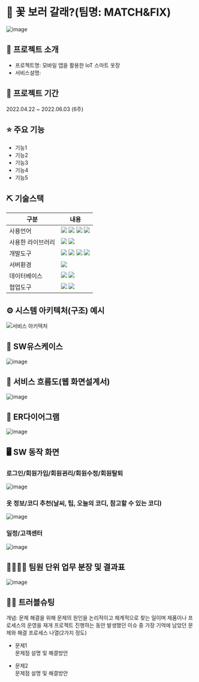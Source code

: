 # 📎 꽃 보러 갈래?(팀명: MATCH&FIX)
![image](https://user-images.githubusercontent.com/99248886/166611412-9fc116d1-6efe-40ea-acc6-2ddd7b4f26e7.png)

## 👀 프로젝트 소개
* 프로젝트명: 모바일 앱을 활용한 IoT 스마트 옷장
* 서비스설명: 

## 📅 프로젝트 기간
2022.04.22 ~ 2022.06.03 (6주)

## ⭐ 주요 기능
* 기능1
* 기능2
* 기능3
* 기능4
* 기능5

## ⛏ 기술스택
|구분|내용|
|------|---|
|사용언어|<img src="https://img.shields.io/badge/Java-007396?style=for-the-badge&logo=java&logoColor=white"/>  <img src="https://img.shields.io/badge/HTML5-E34F26?style=for-the-badge&logo=HTML5&logoColor=white"/>  <img src="https://img.shields.io/badge/CSS3-1572B6?style=for-the-badge&logo=CSS3&logoColor=white"/>  <img src="https://img.shields.io/badge/JavaScript-F7DF1E?style=for-the-badge&logo=JavaScript&logoColor=white"/>|
|사용한 라이브러리| <img src="https://img.shields.io/badge/BootStrap-7952B3?style=for-the-badge&logo=BootStrap&logoColor=white"/>  <img src="https://img.shields.io/badge/KakaoMap-FFCD00?style=for-the-badge&logo=Kakao&logoColor=white"/> |
|개발도구|<img src="https://img.shields.io/badge/Eclipse-2C2255?style=for-the-badge&logo=Eclipse&logoColor=white"/>  <img src="https://img.shields.io/badge/RaskpberryPi-A22846?style=for-the-badge&logo=RaskpberryPi&logoColor=white"/>  <img src="https://img.shields.io/badge/Arduino-00979D?style=for-the-badge&logo=Arduino&logoColor=white"/> <img src="https://img.shields.io/badge/VSCode-007ACC?style=for-the-badge&logo=VisualStudioCode&logoColor=white"/> |
|서버환경|<img src="https://img.shields.io/badge/Apache Tomcat-D22128?style=for-the-badge&logo=Apache Tomcat&logoColor=white"/> |
|데이터베이스|<img src="https://img.shields.io/badge/Firebase-FFCA28?style=for-the-badge&logo=Firebase&logoColor=white"/>  <img src="https://img.shields.io/badge/Oracle 11g-F80000?style=for-the-badge&logo=Oracle&logoColor=white"/> |
|협업도구|<img src="https://img.shields.io/badge/Git-F05032?style=for-the-badge&logo=Git&logoColor=white"/> <img src="https://img.shields.io/badge/GitHub-181717?style=for-the-badge&logo=GitHub&logoColor=white"/>|

## ⚙ 시스템 아키텍처(구조) 예시 
![서비스 아키텍처](https://user-images.githubusercontent.com/25995055/169925538-15867bd9-aa0b-42fc-a39b-88981e926e51.png)


## 📌 SW유스케이스
![image](https://user-images.githubusercontent.com/99248886/166611717-6a761c62-393f-444b-9945-34d5533b50dc.png)

## 📌 서비스 흐름도(웹 화면설계서)
![image](https://user-images.githubusercontent.com/99248886/166611795-b01ddc4f-8236-4955-ae77-be4b576025d7.png)

## 📌 ER다이어그램
![image](https://user-images.githubusercontent.com/25995055/169925318-102784c2-893f-4fd7-bec9-a54c44b669d4.png)

## 🖥 SW 동작 화면

### 로그인/회원가입/회원괸리/회원수정/회원탈퇴
![image](https://user-images.githubusercontent.com/99248886/166612486-a17733a6-a3bb-4fd5-873f-57020ab80a16.png)

### 옷 정보/코디 추천(날씨, 팁, 오늘의 코디, 참고할 수 있는 코디)
![image](https://user-images.githubusercontent.com/99248886/166612875-aee9b25d-00ff-4c07-a21f-975ccd8e6a0f.png)

### 일정/고객센터
![image](https://user-images.githubusercontent.com/99248886/166612374-a2f6d85b-501d-4a51-a0d1-8cde0c07ebf2.png)


## 👨‍👩‍👦‍👦 팀원 단위 업무 분장 및 결과표
![image](https://user-images.githubusercontent.com/99248886/166613023-0cd70ef4-9f0d-4f6c-b8b1-7395e67684a1.png)

## 🤾‍♂️ 트러블슈팅
개념: 문제 해결을 위해 문제의 원인을 논리적이고 체계적으로 찾는 일이며 제품이나 프로세스의 운영을 재개
프로젝트 진행하는 동안 발생했던 이슈 중 가장 기억에 남았던 문제와 해결 프로세스 나열(2가지 정도)
* 문제1<br>
 문제점 설명 및 해결방안
 
* 문제2<br>
 문제점 설명 및 해결방안

